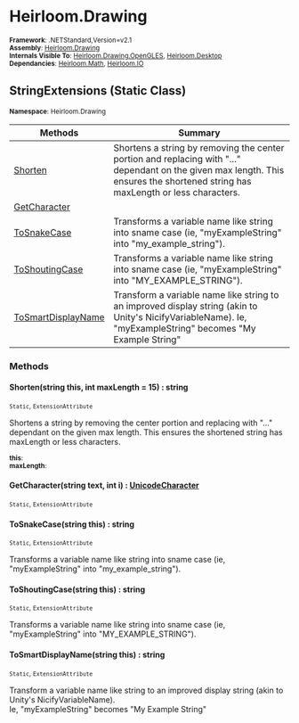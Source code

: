 # Heirloom.Drawing

<small>**Framework**: .NETStandard,Version=v2.1</small>  
<small>**Assembly**: [Heirloom.Drawing](../Heirloom.Drawing/Heirloom.Drawing.md)</small>  
<small>**Internals Visible To**: [Heirloom.Drawing.OpenGLES](../Heirloom.Drawing.OpenGLES/Heirloom.Drawing.OpenGLES.md), [Heirloom.Desktop](../Heirloom.Desktop/Heirloom.Desktop.md)</small>  
<small>**Dependancies**: [Heirloom.Math](../Heirloom.Math/Heirloom.Math.md), [Heirloom.IO](../Heirloom.IO/Heirloom.IO.md)</small>  

## StringExtensions (Static Class)
<small>**Namespace**: Heirloom.Drawing</sub></small>  

| Methods                            | Summary                                                                                                                                                                          |
|------------------------------------|----------------------------------------------------------------------------------------------------------------------------------------------------------------------------------|
| [Shorten](#SHOD4953605)            | Shortens a string by removing the center portion and replacing with "..." dependant on the given max length. This ensures the shortened string has maxLength or less characters. |
| [GetCharacter](#GET64B8783)        |                                                                                                                                                                                  |
| [ToSnakeCase](#TOSABE0D4FD)        | Transforms a variable name like string into sname case (ie, "myExampleString" into "my_example_string").                                                                         |
| [ToShoutingCase](#TOSF2987B58)     | Transforms a variable name like string into sname case (ie, "myExampleString" into "MY_EXAMPLE_STRING").                                                                         |
| [ToSmartDisplayName](#TOSBAF99BAB) | Transform a variable name like string to an improved display string (akin to Unity's NicifyVariableName). Ie, "myExampleString" becomes "My Example String"                      |

### Methods

#### <a name="SHOA525DB18"></a>Shorten(string this, int maxLength = 15) : string
<small>`Static`, `ExtensionAttribute`</small>

Shortens a string by removing the center portion and replacing with "..." dependant on the given max length. This ensures the shortened string has maxLength or less characters.

<small>**this**: <param name="this"></param></small>  
<small>**maxLength**: <param name="maxLength"></param></small>  

#### <a name="GETD5A92C9D"></a>GetCharacter(string text, int i) : [UnicodeCharacter](Heirloom.Drawing.UnicodeCharacter.md)
<small>`Static`, `ExtensionAttribute`</small>


#### <a name="TOSE9613E68"></a>ToSnakeCase(string this) : string
<small>`Static`, `ExtensionAttribute`</small>

Transforms a variable name like string into sname case (ie, "myExampleString" into "my_example_string").


#### <a name="TOSBEC33733"></a>ToShoutingCase(string this) : string
<small>`Static`, `ExtensionAttribute`</small>

Transforms a variable name like string into sname case (ie, "myExampleString" into "MY_EXAMPLE_STRING").


#### <a name="TOS27D9F010"></a>ToSmartDisplayName(string this) : string
<small>`Static`, `ExtensionAttribute`</small>

Transform a variable name like string to an improved display string (akin to Unity's NicifyVariableName).   
 Ie, "myExampleString" becomes "My Example String"


